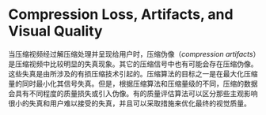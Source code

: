 # Compression Loss, Artifacts, and Visual Quality
当压缩视频经过解压缩处理并呈现给用户时，压缩伪像（*compression artifacts*）是压缩视频中比较明显的失真现象。其它的压缩信号中也有可能会存在压缩伪像。这些失真是由所涉及的有损压缩技术引起的。压缩算法的目标之一是在最大化压缩量的同时最小化其信号失真。但是，根据压缩算法和压缩量级的不同，压缩的数据会具有不同程度的质量损失或引入伪像。有的质量评估算法可以区分那些主观影响很小的失真和用户难以接受的失真，并且可以采取措施来优化最终的视觉质量。